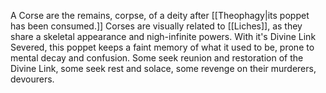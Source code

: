A Corse are the remains, corpse, of a deity after [[Theophagy|its poppet has been consumed.]]
Corses are visually related to [[Liches]], as they share a skeletal appearance and nigh-infinite powers.
With it's Divine Link Severed, this poppet keeps a faint memory of what it used to be, prone to mental decay and confusion. 
Some seek reunion and restoration of the Divine Link, some seek rest and solace, some revenge on their murderers, devourers. 